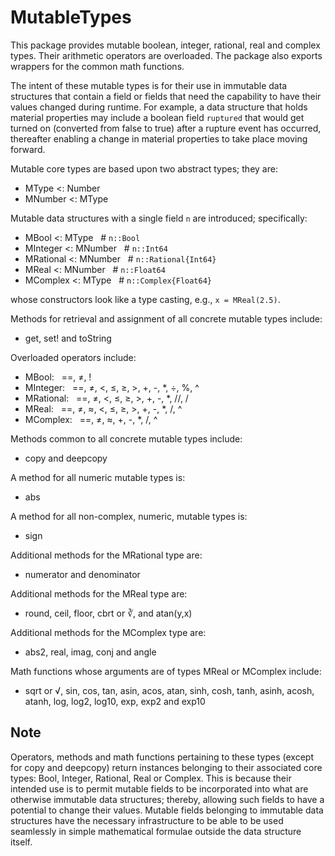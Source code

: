 # MutableTypes

This package provides mutable boolean, integer, rational, real and complex types. Their arithmetic operators are overloaded. The package also exports wrappers for the common math functions.

The intent of these mutable types is for their use in immutable data structures that contain a field or fields that need the capability to have their values changed during runtime. For example, a data structure that holds material properties may include a boolean field `ruptured` that would get turned on (converted from false to true) after a rupture event has occurred, thereafter enabling a change in material properties to take place moving forward.

Mutable core types are based upon two abstract types; they are:
  * MType    \<: Number
  * MNumber  \<: MType

Mutable data structures with a single field `n` are introduced; specifically:
  * MBool     \<: MType   \# `n::Bool`
  * MInteger  \<: MNumber   \# `n::Int64`
  * MRational \<: MNumber   \# `n::Rational{Int64}`
  * MReal     \<: MNumber   \# `n::Float64`
  * MComplex  \<: MType   \# `n::Complex{Float64}`

whose constructors look like a type casting, e.g., `x = MReal(2.5)`.

Methods for retrieval and assignment of all concrete mutable types include:
  * get, set! and toString

Overloaded operators include:
  * MBool:   ==, ≠, \!
  * MInteger:   ==, ≠, \<, ≤, ≥, \>, \+, \-, \*, ÷, %, ^
  * MRational:   ==, ≠, \<, ≤, ≥, \>, \+, \-, \*, //, /
  * MReal:   ==, ≠, ≈, \<, ≤, ≥, \>, \+, \-, \*, /, ^
  * MComplex:   ==, ≠, ≈, \+, \-, \*, /, ^

Methods common to all concrete mutable types include:
  * copy and deepcopy

A method for all numeric mutable types is:
  * abs

A method for all non-complex, numeric, mutable types is:
  * sign

Additional methods for the MRational type are:
  * numerator and denominator

Additional methods for the MReal type are:
  * round, ceil, floor, cbrt or ∛, and atan(y,x)

Additional methods for the MComplex type are:
  * abs2, real, imag, conj and angle

Math functions whose arguments are of types MReal or MComplex include:
  * sqrt or √, sin, cos, tan, asin, acos, atan, sinh, cosh, tanh, asinh, acosh, atanh, log, log2, log10, exp, exp2 and exp10

## Note

Operators, methods and math functions pertaining to these types \(except for copy and deepcopy\) return instances belonging to their associated core types: Bool, Integer, Rational, Real or Complex. This is because their intended use is to permit mutable fields to be incorporated into what are otherwise immutable data structures; thereby, allowing such fields to have a potential to change their values. Mutable fields belonging to immutable data structures have the necessary infrastructure to be able to be used seamlessly in simple mathematical formulae outside the data structure itself.
